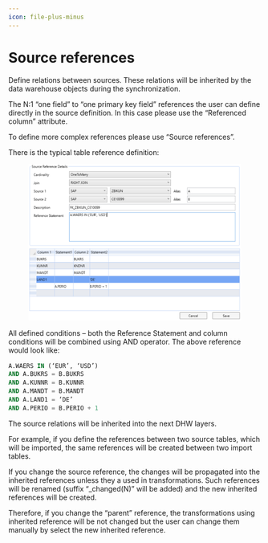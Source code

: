 ```yaml
---
icon: file-plus-minus
---
```


# Source references

Define relations between sources. These relations will be inherited by the data warehouse objects during the synchronization.&#x20;

The N:1 “one field” to “one primary key field” references the user can define directly in the source definition. In this case please use the “Referenced column” attribute.&#x20;

To define more complex references please use “Source references”.&#x20;

There is the typical table reference definition:

<figure><img src="../../.gitbook/assets/image (7).png" alt=""><figcaption></figcaption></figure>

All defined conditions – both the Reference Statement and column conditions will be combined using AND operator. The above reference would look like:&#x20;

```sql
A.WAERS IN (‘EUR’, ‘USD’) 
AND A.BUKRS = B.BUKRS 
AND A.KUNNR = B.KUNNR 
AND A.MANDT = B.MANDT 
AND A.LAND1 = ‘DE’ 
AND A.PERIO = B.PERIO + 1
```

The source relations will be inherited into the next DHW layers.&#x20;

For example, if you define the references between two source tables, which will be imported, the same references will be created between two import tables.&#x20;

If you change the source reference, the changes will be propagated into the inherited references unless they a used in transformations. Such references will be renamed (suffix “\_changed(N)” will be added) and the new inherited references will be created.&#x20;

Therefore, if you change the “parent” reference, the transformations using inherited reference will be not changed but the user can change them manually by select the new inherited reference.
